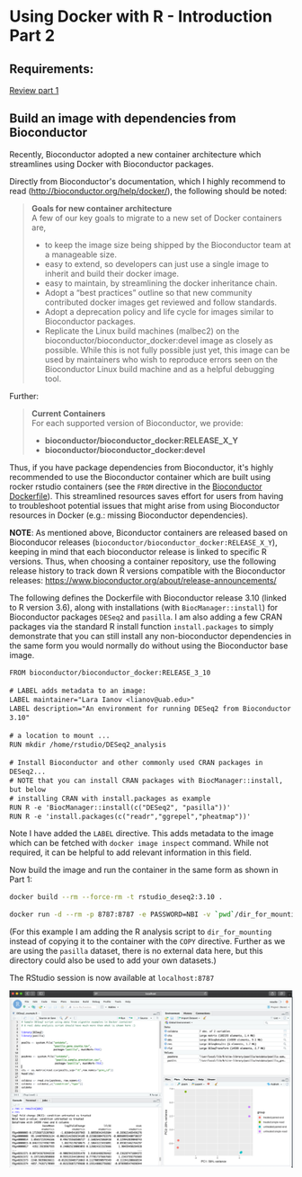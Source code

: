 # Using Docker with R - Introduction Part 2

## Requirements:

[Review part 1](https://gitlab.rc.uab.edu/CIRC_NBI/docker_with_r_user_session/intro_docker_rstudio_part1)

## Build an image with dependencies from Bioconductor

Recently, Bioconductor adopted a new container architecture which streamlines using Docker with Bioconductor packages.

Directly from Bioconductor's documentation, which I highly recommend to read (http://bioconductor.org/help/docker/), the following should be noted:


> __Goals for new container architecture__<br>
> A few of our key goals to migrate to a new set of Docker containers are,
> * to keep the image size being shipped by the Bioconductor team at a manageable size.
> * easy to extend, so developers can just use a single image to inherit and build their docker image.
> * easy to maintain, by streamlining the docker inheritance chain.
> * Adopt a “best practices” outline so that new community contributed docker images get reviewed and follow standards.
> * Adopt a deprecation policy and life cycle for images similar to Bioconductor packages.
> * Replicate the Linux build machines (malbec2) on the bioconductor/bioconductor_docker:devel image as closely as possible. While this is not fully possible just yet, this image can be used by maintainers who wish to reproduce errors seen on the Bioconductor Linux build machine and as a helpful debugging tool.

Further:

> __Current Containers__<br>
> For each supported version of Bioconductor, we provide:
> * __bioconductor/bioconductor_docker:RELEASE_X_Y__
> * __bioconductor/bioconductor_docker:devel__

Thus, if you have package dependencies from Bioconductor, it's highly recommended to use the Bioconductor container which are built using rocker rstudio containers (see the `FROM` directive in the [Bioconductor Dockerfile](https://hub.docker.com/r/bioconductor/bioconductor_docker/dockerfile)). This streamlined resources saves effort for users from having to troubleshoot potential issues that might arise from using Bioconductor resources in Docker (e.g.: missing Bioconductor dependencies).

__NOTE__: As mentioned above, Biconductor containers are released based on Bioconducor releases (`bioconductor/bioconductor_docker:RELEASE_X_Y`), keeping in mind that each bioconductor release is linked to specific R versions. Thus, when choosing a container repository, use the following release history to track down R versions compatible with the Bioconductor releases: https://www.bioconductor.org/about/release-announcements/

The following defines the Dockerfile with Bioconductor release 3.10 (linked to R version 3.6), along with installations (with `BiocManager::install`) for Bioconductor packages `DESeq2` and `pasilla`. I am also adding a few CRAN packages via the standard R install function `install.packages` to simply demonstrate that you can still install any non-bioconductor dependencies in the same form you would normally do without using the Bioconductor base image.

```docker
FROM bioconductor/bioconductor_docker:RELEASE_3_10

# LABEL adds metadata to an image:
LABEL maintainer="Lara Ianov <lianov@uab.edu>"
LABEL description="An environment for running DESeq2 from Bioconductor 3.10"

# a location to mount ...
RUN mkdir /home/rstudio/DESeq2_analysis

# Install Bioconductor and other commonly used CRAN packages in DESeq2...
# NOTE that you can install CRAN packages with BiocManager::install, but below
# installing CRAN with install.packages as example
RUN R -e 'BiocManager::install(c("DESeq2", "pasilla"))'
RUN R -e 'install.packages(c("readr","ggrepel","pheatmap"))'
```

Note I have added the `LABEL` directive. This adds metadata to the image which can be fetched with `docker image inspect` command. While not required, it can be helpful to add relevant information in this field.

Now build the image and run the container in the same form as shown in Part 1:

```bash
docker build --rm --force-rm -t rstudio_deseq2:3.10 .
```

```bash
docker run -d --rm -p 8787:8787 -e PASSWORD=NBI -v `pwd`/dir_for_mounting:/home/rstudio/DESeq2_analysis rstudio_deseq2:3.10
```

(For this example I am adding the R analysis script to `dir_for_mounting` instead of copying it to the container with the `COPY` directive. Further as we are using the `pasilla` dataset, there is no external data here, but this directory could also be used to add your own datasets.)

The RStudio session is now available at `localhost:8787`

<img src="bioconductor_rstudio_deseq2.png" align="center" width="850px" />
